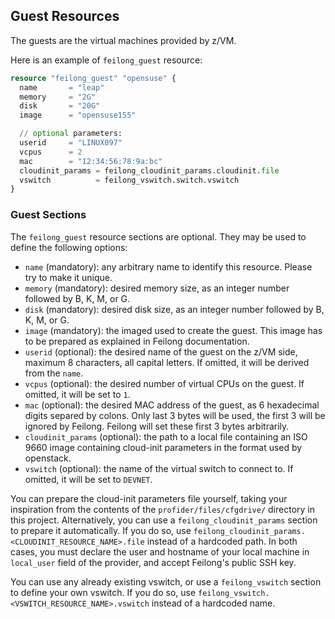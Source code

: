 ## Guest Resources

The guests are the virtual machines provided by z/VM.

Here is an example of `feilong_guest` resource:

```terraform
resource "feilong_guest" "opensuse" {
  name       = "leap"
  memory     = "2G"
  disk       = "20G"
  image      = "opensuse155"

  // optional parameters:
  userid     = "LINUX097"
  vcpus      = 2
  mac        = "12:34:56:78:9a:bc"
  cloudinit_params = feilong_cloudinit_params.cloudinit.file
  vswitch          = feilong_vswitch.switch.vswitch
}
```


### Guest Sections

The `feilong_guest` resource sections are optional. They may be used to define the following options:

 * `name` (mandatory): any arbitrary name to identify this resource. Please try to make it unique.
 * `memory` (mandatory): desired memory size, as an integer number followed by B, K, M, or G.
 * `disk` (mandatory): desired disk size, as an integer number followed by B, K, M, or G.
 * `image` (mandatory): the imaged used to create the guest. This image has to be prepared as explained in Feilong documentation.
 * `userid` (optional): the desired name of the guest on the z/VM side, maximum 8 characters, all capital letters. If omitted, it will be derived from the `name`.
 * `vcpus` (optional): the desired number of virtual CPUs on the guest. If omitted, it will be set to `1`.
 * `mac` (optional): the desired MAC address of the guest, as 6 hexadecimal digits separed by colons. Only last 3 bytes will be used, the first 3 will be ignored by Feilong. Feilong will set these first 3 bytes arbitrarily.
 * `cloudinit_params` (optional): the path to a local file containing an ISO 9660 image containing cloud-init parameters in the format used by openstack.
 * `vswitch` (optional): the name of the virtual switch to connect to. If omitted, it will be set to `DEVNET`.

You can prepare the cloud-init parameters file yourself, taking your inspiration from the contents of the `profider/files/cfgdrive/` directory in this project. Alternatively, you can use a `feilong_cloudinit_params` section to prepare it automatically. If you do so, use `feilong_cloudinit_params.<CLOUDINIT_RESOURCE_NAME>.file` instead of a hardcoded path.
In both cases, you must declare the user and hostname of your local machine in `local_user` field of the provider, and accept Feilong's public SSH key.

You can use any already existing vswitch, or use a `feilong_vswitch` section to define your own vswitch. If you do so, use `feilong_vswitch.<VSWITCH_RESOURCE_NAME>.vswitch` instead of a hardcoded name.
